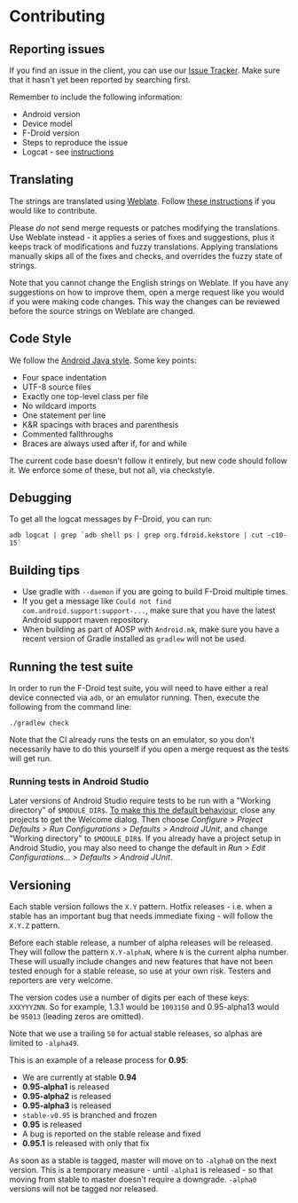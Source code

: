 # Contributing

## Reporting issues

If you find an issue in the client, you can use our [Issue
Tracker](https://gitlab.com/fdroid/fdroidclient/issues). Make sure that it
hasn't yet been reported by searching first.

Remember to include the following information:

* Android version
* Device model
* F-Droid version
* Steps to reproduce the issue
* Logcat - see [instructions](https://f-droid.org/wiki/page/Getting_logcat_messages_after_crash)

## Translating

The strings are translated using [Weblate](https://weblate.org/en/). Follow
[these instructions](https://hosted.weblate.org/engage/f-droid/) if you would
like to contribute.

Please *do not* send merge requests or patches modifying the translations. Use
Weblate instead - it applies a series of fixes and suggestions, plus it keeps
track of modifications and fuzzy translations. Applying translations manually
skips all of the fixes and checks, and overrides the fuzzy state of strings.

Note that you cannot change the English strings on Weblate. If you have any
suggestions on how to improve them, open a merge request like you would if you
were making code changes. This way the changes can be reviewed before the
source strings on Weblate are changed.

## Code Style

We follow the [Android Java style](https://source.android.com/source/code-style.html).
Some key points:

* Four space indentation
* UTF-8 source files
* Exactly one top-level class per file
* No wildcard imports
* One statement per line
* K&R spacings with braces and parenthesis
* Commented fallthroughs
* Braces are always used after if, for and while

The current code base doesn't follow it entirely, but new code should follow
it. We enforce some of these, but not all, via checkstyle.

## Debugging

To get all the logcat messages by F-Droid, you can run:

    adb logcat | grep `adb shell ps | grep org.fdroid.kekstore | cut -c10-15`

## Building tips

* Use gradle with `--daemon` if you are going to build F-Droid multiple times.
* If you get a message like `Could not find com.android.support:support-...`,
  make sure that you have the latest Android support maven repository.
* When building as part of AOSP with `Android.mk`, make sure you have a
  recent version of Gradle installed as `gradlew` will not be used.

## Running the test suite

In order to run the F-Droid test suite, you will need to have either a real device
connected via `adb`, or an emulator running. Then, execute the following from the
command line:

    ./gradlew check

Note that the CI already runs the tests on an emulator, so you don't
necessarily have to do this yourself if you open a merge request as the tests
will get run.

### Running tests in Android Studio

Later versions of Android Studio require tests to be run with a "Working directory"
of `$MODULE_DIR$`.
[To make this the default behaviour](https://code.google.com/p/android/issues/detail?id=158015#c11),
close any projects to get the Welcome dialog. Then choose _Configure > Project Defaults >
Run Configurations > Defaults > Android JUnit_, and change "Working directory"
to `$MODULE_DIR$`. If you already have a project setup in Android Studio, you
may also need to change the default in _Run > Edit Configurations... > Defaults >
Android JUnit_.

## Versioning

Each stable version follows the `X.Y` pattern. Hotfix releases - i.e. when a
stable has an important bug that needs immediate fixing - will follow the
`X.Y.Z` pattern.

Before each stable release, a number of alpha releases will be released. They
will follow the pattern `X.Y-alphaN`, where `N` is the current alpha number.
These will usually include changes and new features that have not been tested
enough for a stable release, so use at your own risk. Testers and reporters
are very welcome.

The version codes use a number of digits per each of these keys: `XXXYYYZNN`.
So for example, 1.3.1 would be `1003150` and 0.95-alpha13 would be `95013`
(leading zeros are omitted).

Note that we use a trailing `50` for actual stable releases, so alphas are
limited to `-alpha49`.

This is an example of a release process for **0.95**:

* We are currently at stable **0.94**
* **0.95-alpha1** is released
* **0.95-alpha2** is released
* **0.95-alpha3** is released
* `stable-v0.95` is branched and frozen
* **0.95** is released
* A bug is reported on the stable release and fixed
* **0.95.1** is released with only that fix

As soon as a stable is tagged, master will move on to `-alpha0` on the next
version. This is a temporary measure - until `-alpha1` is released - so that
moving from stable to master doesn't require a downgrade. `-alpha0` versions
will not be tagged nor released.
